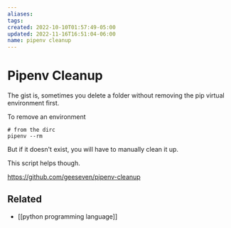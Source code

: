 ```yaml
---
aliases: 
tags: 
created: 2022-10-10T01:57:49-05:00
updated: 2022-11-16T16:51:04-06:00
name: pipenv cleanup
---
```

# Pipenv Cleanup

The gist is, sometimes you delete a folder without removing the pip virtual environment first.

To remove an environment
```shell
# from the dirc
pipenv --rm
```

But if it doesn't exist, you will have to manually clean it up.

This script helps though.

https://github.com/geeseven/pipenv-cleanup


## Related
- [[python programming language]]
